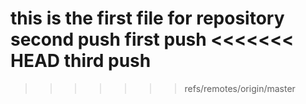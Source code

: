 this is the first file for repository
second push
first push
<<<<<<< HEAD
third push
=======

>>>>>>> refs/remotes/origin/master
